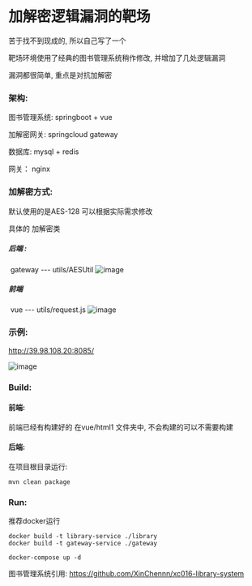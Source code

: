 # 加解密逻辑漏洞的靶场

苦于找不到现成的, 所以自己写了一个

靶场环境使用了经典的图书管理系统稍作修改, 并增加了几处逻辑漏洞

漏洞都很简单, 重点是对抗加解密

### 架构:

图书管理系统: springboot + vue

加解密网关: springcloud gateway

数据库: mysql + redis

网关： nginx

### 加解密方式:

默认使用的是AES-128  可以根据实际需求修改

具体的 加解密类 

##### 后端 :

​	gateway  ---  utils/AESUtil
![image](https://github.com/0ctDay/encrypt-decrypt-vuls/assets/100889450/0ce8917d-21ee-4817-9c6f-7781a2822636)


##### 前端

​	vue  ---  utils/request.js 
![image](https://github.com/0ctDay/encrypt-decrypt-vuls/assets/100889450/fa870f57-a2cd-49bc-b6ed-f4d7d44cfe64)

### 示例:

http://39.98.108.20:8085/

![image](https://github.com/0ctDay/encrypt-decrypt-vuls/assets/100889450/6b31806f-b2e0-4228-a848-4ba2887098cf)



### Build:

#### 前端:

前端已经有构建好的 在vue/html1 文件夹中, 不会构建的可以不需要构建

#### 后端:

在项目根目录运行: 

```
mvn clean package
```



### Run:

推荐docker运行

```
docker build -t library-service ./library
docker build -t gateway-service ./gateway

docker-compose up -d
```







图书管理系统引用: https://github.com/XinChennn/xc016-library-system

